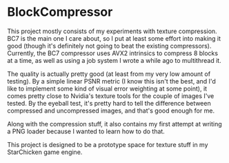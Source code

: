 # BlockCompressor
This project mostly consists of my experiments with texture compression. BC7 is the main one I care about, so I put at least some effort into making it good (though it's definitely not going to beat the existing compressors). Currently, the BC7 compressor uses AVX2 intrinsics to compress 8 blocks at a time, as well as using a job system I wrote a while ago to multithread it.

The quality is actually pretty good (at least from my very low amount of testing). By a simple linear PSNR metric (I know this isn't the best, and I'd like to implement some kind of visual error weighting at some point), it comes pretty close to Nvidia's texture tools for the couple of images I've tested.
By the eyeball test, it's pretty hard to tell the difference between compressed and uncompressed images, and that's good enough for me.

Along with the compression stuff, it also contains my first attempt at writing a PNG loader because I wanted to learn how to do that.

This project is designed to be a prototype space for texture stuff in my StarChicken game engine.